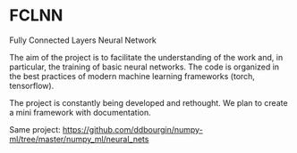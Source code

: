 # FCLNN

Fully Connected Layers Neural Network

The aim of the project is to facilitate the understanding of the work and, in particular, the training of basic neural networks. 
The code is organized in the best practices of modern machine learning frameworks (torch, tensorflow). 

The project is constantly being developed and rethought. 
We plan to create a mini framework with documentation.

Same project: https://github.com/ddbourgin/numpy-ml/tree/master/numpy_ml/neural_nets